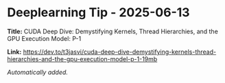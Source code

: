 # Deeplearning Tip - 2025-06-13

**Title:** CUDA Deep Dive: Demystifying Kernels, Thread Hierarchies, and the GPU Execution Model: P-1

**Link:** https://dev.to/t3jasvi/cuda-deep-dive-demystifying-kernels-thread-hierarchies-and-the-gpu-execution-model-p-1-19mb

_Automatically added._
